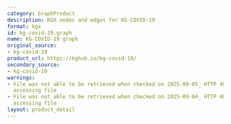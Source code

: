 ```yaml
---
category: GraphProduct
description: KGX nodes and edges for KG-COVID-19
format: kgx
id: kg-covid-19.graph
name: KG-COVID-19 graph
original_source:
- kg-covid-19
product_url: https://kghub.io/kg-covid-19/
secondary_source:
- kg-covid-19
warnings:
- File was not able to be retrieved when checked on 2025-09-05_ HTTP 403 error when
  accessing file
- File was not able to be retrieved when checked on 2025-09-04_ HTTP 403 error when
  accessing file
layout: product_detail
---
```

